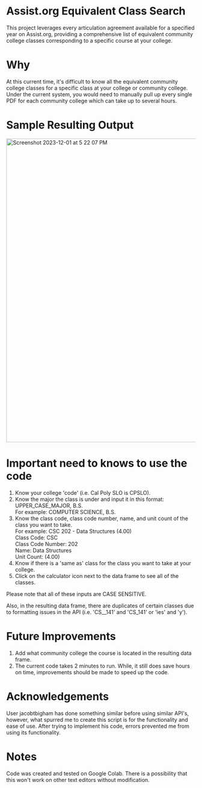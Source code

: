 # Assist.org Equivalent Class Search
This project leverages every articulation agreement available for a specified year on Assist.org, providing a comprehensive list of equivalent community college classes corresponding to a specific course at your college.

#  Why
At this current time, it's difficult to know all the equivalent community college classes for a specific class at your college or community college. Under the current system, you would need to manually pull up every single PDF for each community college which can take up to several hours.

#  Sample Resulting Output

<img width="807" alt="Screenshot 2023-12-01 at 5 22 07 PM" src="https://github.com/Efferescent/Assist.org-Equivalent-Classes/assets/152109516/e806f089-bdce-4632-a081-ecd6a6bc6af3">

#  Important need to knows to use the code
1. Know your college 'code' (i.e. Cal Poly SLO is CPSLO).
2. Know the major the class is under and input it in this format: UPPER_CASE_MAJOR, B.S.  
   For example: COMPUTER SCIENCE, B.S.
3. Know the class code, class code number, name, and unit count of the class you want to take.     
   For example: CSC 202 - Data Structures (4.00)                        
   Class Code:            CSC                                 
   Class Code Number:     202                                    
   Name:                  Data Structures                                                   
   Unit Count:            (4.00)                                                   
5. Know if there is a 'same as' class for the class you want to take at your college. 
6. Click on the calculator icon next to the data frame to see all of the classes.
   
Please note that all of these inputs are CASE SENSITIVE.

Also, in the resulting data frame, there are duplicates of certain classes due to formatting issues in the API (i.e.   'CS__141' and 'CS_141' or 'ies' and 'y').

#  Future Improvements
1. Add what community college the course is located in the resulting data frame.
2. The current code takes 2 minutes to run. While, it still does save hours on time, improvements should be made to speed up the code.

#  Acknowledgements
User jacobtbigham has done something similar before using similar API's, however, what spurred me to create this script is for the functionality and ease of use. After trying to implement his code, errors prevented me from using its functionality.

#   Notes
Code was created and tested on Google Colab. There is a possibility that this won't work on other text editors without modification. 
